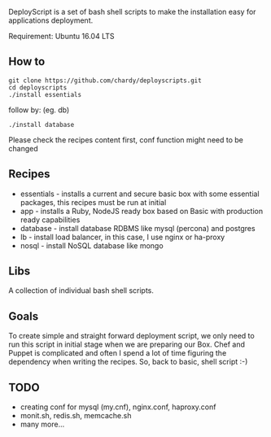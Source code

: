 DeployScript is a set of bash shell scripts to make the installation easy for applications deployment.

Requirement: Ubuntu 16.04 LTS

How to
------
```
git clone https://github.com/chardy/deployscripts.git
cd deployscripts
./install essentials
```
follow by: (eg. db)
```
./install database
```
Please check the recipes content first, conf function might need to be changed

Recipes
-------
* essentials - installs a current and secure basic box with some essential packages, this recipes must be run at initial
* app - installs a Ruby, NodeJS ready box based on Basic with production ready capabilities
* database - install database RDBMS like mysql (percona) and postgres
* lb - install load balancer, in this case, I use nginx or ha-proxy
* nosql - install NoSQL database like mongo

Libs
----
A collection of individual bash shell scripts.

Goals
-----
To create simple and straight forward deployment script, we only need to run this script in initial stage when we are preparing our Box. Chef and Puppet is complicated and often I spend a lot of time figuring the dependency when writing the recipes. So, back to basic, shell script :-)

TODO
----
* creating conf for mysql (my.cnf), nginx.conf, haproxy.conf
* monit.sh, redis.sh, memcache.sh
* many more...
